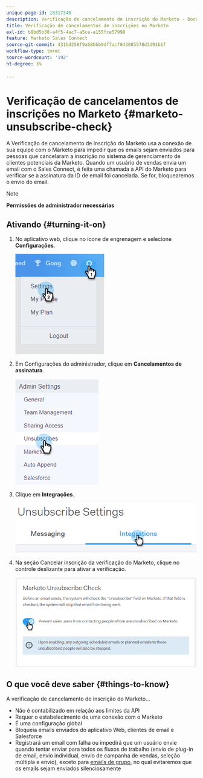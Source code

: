 ```yaml
---
unique-page-id: 18317340
description: Verificação de cancelamento de inscrição do Marketo - Documentação do Marketo - Documentação do produto
title: Verificação de cancelamentos de inscrições no Marketo
exl-id: b8bd5b38-a4f5-4ac7-a5ce-a155fce57998
feature: Marketo Sales Connect
source-git-commit: 431bd258f9a68bbb9df7acf043085578d3d91b1f
workflow-type: tm+mt
source-wordcount: '192'
ht-degree: 3%

---
```


# Verificação de cancelamentos de inscrições no Marketo {#marketo-unsubscribe-check}

A Verificação de cancelamento de inscrição do Marketo usa a conexão de sua equipe com o Marketo para impedir que os emails sejam enviados para pessoas que cancelaram a inscrição no sistema de gerenciamento de clientes potenciais da Marketo. Quando um usuário de vendas envia um email com o Sales Connect, é feita uma chamada à API do Marketo para verificar se a assinatura da ID de email foi cancelada. Se for, bloquearemos o envio do email.

>[!NOTE]
>
>**Permissões de administrador necessárias**

## Ativando {#turning-it-on}

1. No aplicativo web, clique no ícone de engrenagem e selecione **Configurações**.

   ![](assets/one-2.png)

1. Em Configurações do administrador, clique em **Cancelamentos de assinatura**.

   ![](assets/two-3.png)

1. Clique em **Integrações**.

   ![](assets/three-3.png)

1. Na seção Cancelar inscrição da verificação do Marketo, clique no controle deslizante para ativar a verificação.

   ![](assets/four-2.png)

## O que você deve saber {#things-to-know}

A verificação de cancelamento de inscrição do Marketo...

* Não é contabilizado em relação aos limites da API
* Requer o estabelecimento de uma conexão com o Marketo
* É uma configuração global
* Bloqueia emails enviados do aplicativo Web, clientes de email e Salesforce
* Registrará um email com falha ou impedirá que um usuário envie quando tentar enviar para todos os fluxos de trabalho (envio de plug-in de email, envio individual, envio de campanha de vendas, seleção múltipla e envio), exceto para [emails de grupo](/help/marketo/product-docs/marketo-sales-connect/email/using-the-compose-window/composing-bulk-emails-with-select-and-send.md), no qual evitaremos que os emails sejam enviados silenciosamente

